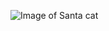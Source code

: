![Image of Santa cat](https://static1.squarespace.com/static/50f4afa0e4b0c7661ad32bfb/52b7a020e4b0ed250eb4dc24/52b7a6a8e4b060add9459353/1387767466837/twoguineapigs_christmas2013_black_cat_series_1500-3.jpg?format=2500w)
